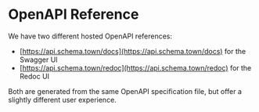 # OpenAPI Reference

We have two different hosted OpenAPI references:

- [https://api.schema.town/docs](https://api.schema.town/docs) for the Swagger UI
- [https://api.schema.town/redoc](https://api.schema.town/redoc) for the Redoc UI

Both are generated from the same OpenAPI specification file, but offer a slightly different user experience.
